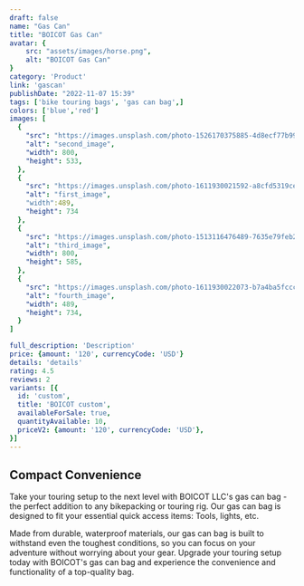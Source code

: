 ```yaml
---
draft: false
name: "Gas Can"
title: "BOICOT Gas Can"
avatar: {
    src: "assets/images/horse.png",
    alt: "BOICOT Gas Can"
}
category: 'Product'
link: 'gascan'
publishDate: "2022-11-07 15:39"
tags: ['bike touring bags', 'gas can bag',]
colors: ['blue','red']
images: [
  {
    "src": "https://images.unsplash.com/photo-1526170375885-4d8ecf77b99f?ixlib=rb-4.0.3&ixid=MnwxMjA3fDB8MHxwaG90by1wYWdlfHx8fGVufDB8fHx8&auto=format&fit=crop&w=800&q=80",
    "alt": "second_image",
    "width": 800,
    "height": 533,
  },
  {
    "src": "https://images.unsplash.com/photo-1611930021592-a8cfd5319ceb?ixlib=rb-4.0.3&ixid=MnwxMjA3fDB8MHxwaG90by1wYWdlfHx8fGVufDB8fHx8&auto=format&fit=crop&w=987&q=80",
    "alt": "first_image",
    "width":489,
    "height": 734
  },
  {
    "src": "https://images.unsplash.com/photo-1513116476489-7635e79feb27?ixlib=rb-4.0.3&ixid=MnwxMjA3fDB8MHxwaG90by1wYWdlfHx8fGVufDB8fHx8&auto=format&fit=crop&w=800&q=80",
    "alt": "third_image",
    "width": 800,
    "height": 585,
  },
  {
    "src": "https://images.unsplash.com/photo-1611930022073-b7a4ba5fcccd?ixlib=rb-4.0.3&ixid=MnwxMjA3fDB8MHxwaG90by1wYWdlfHx8fGVufDB8fHx8&auto=format&fit=crop&w=987&q=80",
    "alt": "fourth_image",
    "width": 489,
    "height": 734,
  }
]

full_description: 'Description'
price: {amount: '120', currencyCode: 'USD'}
details: 'details'
rating: 4.5
reviews: 2
variants: [{
  id: 'custom',
  title: 'BOICOT custom',
  availableForSale: true,
  quantityAvailable: 10,
  priceV2: {amount: '120', currencyCode: 'USD'},
}]
---
```

## Compact Convenience
Take your touring setup to the next level with BOICOT LLC's gas can bag - the perfect addition to any bikepacking or touring rig. Our gas can bag is designed to fit your essential quick access items: Tools, lights, etc. 

Made from durable, waterproof materials, our gas can bag is built to withstand even the toughest conditions, so you can focus on your adventure without worrying about your gear. Upgrade your touring setup today with BOICOT's gas can bag and experience the convenience and functionality of a top-quality bag.